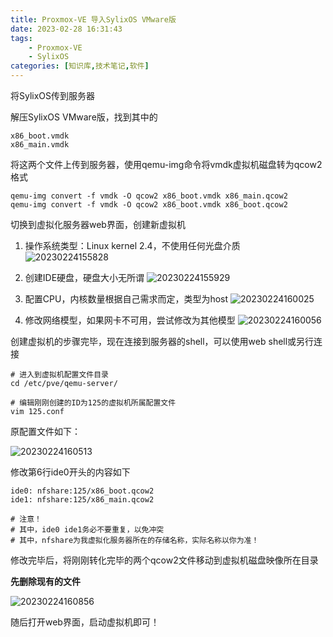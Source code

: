```yaml
---
title: Proxmox-VE 导入SylixOS VMware版
date: 2023-02-28 16:31:43
tags:
    - Proxmox-VE
    - SylixOS
categories: [知识库,技术笔记,软件]
---
```


将SylixOS传到服务器

解压SylixOS VMware版，找到其中的

```shell
x86_boot.vmdk
x86_main.vmdk
```

将这两个文件上传到服务器，使用qemu-img命令将vmdk虚拟机磁盘转为qcow2格式

```shell
qemu-img convert -f vmdk -O qcow2 x86_boot.vmdk x86_main.qcow2
qemu-img convert -f vmdk -O qcow2 x86_boot.vmdk x86_boot.qcow2
```

切换到虚拟化服务器web界面，创建新虚拟机

1. 操作系统类型：Linux kernel 2.4，不使用任何光盘介质
    ![20230224155828](https://cdn.jsdelivr.net/gh/1949hacker/picgo/20230224155828.png)

2. 创建IDE硬盘，硬盘大小无所谓
    ![20230224155929](https://cdn.jsdelivr.net/gh/1949hacker/picgo/20230224155929.png)

3. 配置CPU，内核数量根据自己需求而定，类型为host
   ![20230224160025](https://cdn.jsdelivr.net/gh/1949hacker/picgo/20230224160025.png)

4. 修改网络模型，如果网卡不可用，尝试修改为其他模型
    ![20230224160056](https://cdn.jsdelivr.net/gh/1949hacker/picgo/20230224160056.png)

创建虚拟机的步骤完毕，现在连接到服务器的shell，可以使用web shell或另行连接

```shell
# 进入到虚拟机配置文件目录
cd /etc/pve/qemu-server/

# 编辑刚刚创建的ID为125的虚拟机所属配置文件
vim 125.conf
```

原配置文件如下：

![20230224160513](https://cdn.jsdelivr.net/gh/1949hacker/picgo/20230224160513.png)

修改第6行ide0开头的内容如下

```shell
ide0: nfshare:125/x86_boot.qcow2
ide1: nfshare:125/x86_main.qcow2

# 注意！
# 其中，ide0 ide1务必不要重复，以免冲突
# 其中，nfshare为我虚拟化服务器所在的存储名称，实际名称以你为准！
```

修改完毕后，将刚刚转化完毕的两个qcow2文件移动到虚拟机磁盘映像所在目录

**先删除现有的文件**

![20230224160856](https://cdn.jsdelivr.net/gh/1949hacker/picgo/20230224160856.png)

随后打开web界面，启动虚拟机即可！